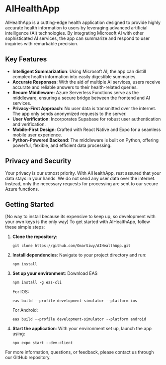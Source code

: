 # AIHealthApp 

AIHealthApp is a cutting-edge health application designed to provide highly accurate health information to users by leveraging advanced artificial intelligence (AI) technologies. By integrating Microsoft AI with other sophisticated AI services, the app can summarize and respond to user inquiries with remarkable precision.

## Key Features

- **Intelligent Summarization**: Using Microsoft AI, the app can distill complex health information into easily digestible summaries.
- **Accurate Responses**: With the aid of multiple AI services, users receive accurate and reliable answers to their health-related queries.
- **Secure Middleware**: Azure Serverless Functions serve as the middleware, ensuring a secure bridge between the frontend and AI services.
- **Privacy-First Approach**: No user data is transmitted over the internet. The app only sends anonymized requests to the server.
- **User Verification**: Incorporates Supabase for robust user authentication and verification.
- **Mobile-First Design**: Crafted with React Native and Expo for a seamless mobile user experience.
- **Python-Powered Backend**: The middleware is built on Python, offering powerful, flexible, and efficient data processing.

## Privacy and Security

Your privacy is our utmost priority. With AIHealthApp, rest assured that your data stays in your hands. We do not send any user data over the internet. Instead, only the necessary requests for processing are sent to our secure Azure functions.

## Getting Started
[No way to install because its expensive to keep up, so development with your own keys is the only way]
To get started with AIHealthApp, follow these simple steps:

1. **Clone the repository**:
    ```
    git clone https://github.com/OmarSiwy/AIHealthApp.git
    ```

2. **Install dependencies**:
    Navigate to your project directory and run:
    ```
    npm install
    ```

3. **Set up your environment**:
    Download EAS
    ```
    npm install -g eas-cli
    ```
    
    For IOS:
    ```
    eas build --profile development-simulator --platform ios
    ```

    For Android:
    ```
    eas build --profile development-simulator --platform android
    ```

5. **Start the application**:
    With your environment set up, launch the app using:
    ```
    npx expo start --dev-client
    ```

For more information, questions, or feedback, please contact us through our GitHub repository.
